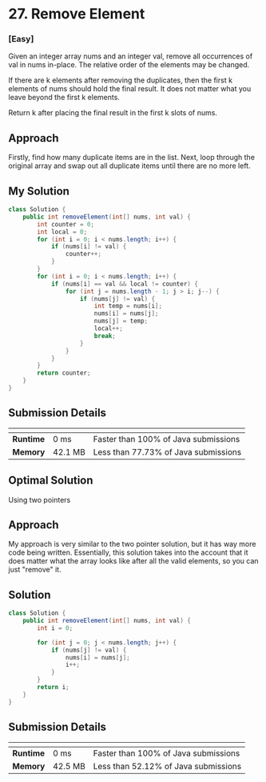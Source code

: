 # 27. Remove Element

### [**Easy**]

Given an integer array nums and an integer val, remove all occurrences of val in nums in-place. 
The relative order of the elements may be changed.

If there are k elements after removing the duplicates, 
then the first k elements of nums should hold the final result. 
It does not matter what you leave beyond the first k elements.

Return k after placing the final result in the first k slots of nums.

## Approach

Firstly, find how many duplicate items are in the list. Next, loop through the original 
array and swap out all duplicate items until there are no more left.

## My Solution

````java
class Solution {
    public int removeElement(int[] nums, int val) {
        int counter = 0; 
        int local = 0; 
        for (int i = 0; i < nums.length; i++) {
            if (nums[i] != val) {
                counter++; 
            }
        }
        for (int i = 0; i < nums.length; i++) {
            if (nums[i] == val && local != counter) {
                for (int j = nums.length - 1; j > i; j--) {
                    if (nums[j] != val) {
                        int temp = nums[i]; 
                        nums[i] = nums[j]; 
                        nums[j] = temp; 
                        local++;
                        break; 
                    }
                }
            }
        }
        return counter; 
    }
}
````

## Submission Details

| <!-- -->    | <!-- --> | <!-- -->                             |
|-------------|----------|--------------------------------------|
| **Runtime** | 0 ms     | Faster than 100% of Java submissions | 
| **Memory**  | 42.1 MB  | Less than 77.73% of Java submissions |


## Optimal Solution

Using two pointers

## Approach

My approach is very similar to the two pointer solution, but it has way more code 
being written. Essentially, this solution takes into the account that it does matter 
what the array looks like after all the valid elements, so you can just "remove" it. 

## Solution

````java
class Solution {
    public int removeElement(int[] nums, int val) {
        int i = 0;

        for (int j = 0; j < nums.length; j++) {
            if (nums[j] != val) {
                nums[i] = nums[j];
                i++;
            }
        } 
        return i;
    }
}
````

## Submission Details

| <!-- -->    | <!-- --> | <!-- -->                             |
|-------------|----------|--------------------------------------|
| **Runtime** | 0 ms     | Faster than 100% of Java submissions | 
| **Memory**  | 42.5 MB  | Less than 52.12% of Java submissions |






